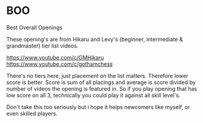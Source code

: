 # BOO
Best Overall Openings

These opening's are from Hikaru and Levy's (beginner, intermediate & grandmaster) tier list videos.

https://www.youtube.com/c/GMHikaru \
https://www.youtube.com/c/gothamchess

There's no tiers here, just placement on the list matters. Therefore lower score is better. Score is sum of all placings and average is score divided by number of videos the opening is featured in.
So if you play opening that has low score on all 3, technically you could play it against all skill level's.

Don't take this too seriously but i hope it helps newcomers like myself, or even skilled players.
